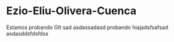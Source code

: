 # Ezio-Eliu-Olivera-Cuenca
Estamos probando GIt
sad
asdassadasd 
probando
hiajadsfsafsad
asdasddsfdsfdss